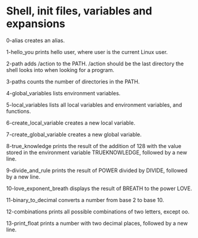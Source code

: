 # Shell, init files, variables and expansions

0-alias creates an alias.

1-hello_you prints hello user, where user is the current Linux user.

2-path adds /action to the PATH. /action should be the last directory the shell looks into when looking for a program.

3-paths counts the number of directories in the PATH.

4-global_variables lists environment variables.

5-local_variables lists all local variables and environment variables, and functions.

6-create_local_variable creates a new local variable.

7-create_global_variable creates a new global variable.

8-true_knowledge prints the result of the addition of 128 with the value stored in the environment variable TRUEKNOWLEDGE, followed by a new line.

9-divide_and_rule prints the result of POWER divided by DIVIDE, followed by a new line.

10-love_exponent_breath displays the result of BREATH to the power LOVE.

11-binary_to_decimal converts a number from base 2 to base 10.

12-combinations prints all possible combinations of two letters, except oo.

13-print_float prints a number with two decimal places, followed by a new line.
